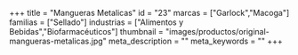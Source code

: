 +++
title = "Mangueras Metalicas"
id = "23"
marcas = ["Garlock","Macoga"]
familias = ["Sellado"]
industrias = ["Alimentos y Bebidas","Biofarmacéuticos"]
thumbnail = "images/productos/original-mangueras-metalicas.jpg"
meta_description = ""
meta_keywords = ""
+++
